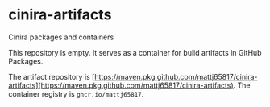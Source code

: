 # cinira-artifacts
Cinira packages and containers

This repository is empty. It serves as a container for build artifacts in GitHub Packages.

The artifact repository is [https://maven.pkg.github.com/mattj65817/cinira-artifacts](https://maven.pkg.github.com/mattj65817/cinira-artifacts).
The container registry is `ghcr.io/mattj65817`.
